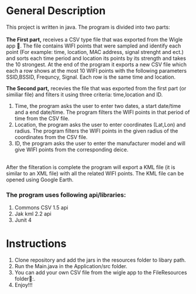 # General Description <br />
This project is written in java. The program is divided into two parts:<br />
<br />
**The First part,** receives a CSV type file that was exported from the Wigle app :iphone:. The file contains WIFI points that were sampled and identify each point (For example: time, location, MAC address, signal strenght and ect.) and sorts each time period and location its points by its strength and takes the 10 strongest. At the end of the program it exports a new CSV file which each a row shows at the most 10 WIFI points with the following parameters SSID,BSSID, Frequncy, Signal. Each row is the same time and location.

**The Second part,** recevies the file that was exported from the first part (or similiar file) and filters it using three criteria: time,location and ID. <br />

1.  Time, the program asks the user to enter two dates, a start date/time and a end date/time. The program filters
the WIFI points in that period of time from the CSV file.
2.  Location, the program asks the user to enter coordinates (Lat,Lon) and radius. The program filters the WIFI points in
the given radius of the coordinates from the CSV file.
3. ID, the program asks the user to enter the manufacturer model and will give WIFI points from the corresponding deice.
<br />
After the filteration is complete the program will export a KML file (it is similar to an XML file) with all the related WIFI points. The KML file can be opened using Google Earth.

### The program uses following api/libraries: ###
  1. Commons CSV 1.5 api
  2. Jak kml 2.2 api
  3. Junit 4 

# Instructions <br />

1. Clone repository and add the jars in the resources folder to libary path.
2. Run the Main.java in the Application/src folder.
3. You can add your own CSV file from the wigle app to the FileResources folder:open_file_folder::.
4. Enjoy!!!

